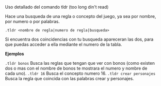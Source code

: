 Uso detallado del comando tldr (too long din't read)

Hace una busqueda de una regla o concepto del juego, ya sea por nombre, por numero o por palabras.

```
.tldr <nombre de regla|numero de regla|busqueda>
```

Si encuentra dos coincidencias con tu busqueda apareceran las dos, para que puedas acceder a ella mediante el numero de la tabla.

**Ejemplos**

`.tldr bonos` Busca las reglas que tengan que ver con bonos (como existen dos o mas con el nombre de bonos te mostrara el numero y nombre de cada uno).
`.tldr 16` Busca el concepto numero 16.
`.tldr crear personajes` Busca la regla que coincida con las palabras crear y personajes.

